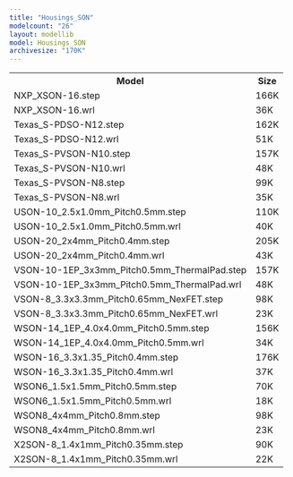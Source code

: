 ```yaml
---
title: "Housings_SON"
modelcount: "26"
layout: modellib
model: Housings_SON
archivesize: "170K"
---
```


<table><tr>
<th>Model</th>
<th>Size</th>
</tr>
<tr><td>NXP_XSON-16.step</td><td>166K</td></tr>
<tr><td>NXP_XSON-16.wrl</td><td>36K</td></tr>
<tr><td>Texas_S-PDSO-N12.step</td><td>162K</td></tr>
<tr><td>Texas_S-PDSO-N12.wrl</td><td>51K</td></tr>
<tr><td>Texas_S-PVSON-N10.step</td><td>157K</td></tr>
<tr><td>Texas_S-PVSON-N10.wrl</td><td>48K</td></tr>
<tr><td>Texas_S-PVSON-N8.step</td><td>99K</td></tr>
<tr><td>Texas_S-PVSON-N8.wrl</td><td>35K</td></tr>
<tr><td>USON-10_2.5x1.0mm_Pitch0.5mm.step</td><td>110K</td></tr>
<tr><td>USON-10_2.5x1.0mm_Pitch0.5mm.wrl</td><td>40K</td></tr>
<tr><td>USON-20_2x4mm_Pitch0.4mm.step</td><td>205K</td></tr>
<tr><td>USON-20_2x4mm_Pitch0.4mm.wrl</td><td>43K</td></tr>
<tr><td>VSON-10-1EP_3x3mm_Pitch0.5mm_ThermalPad.step</td><td>157K</td></tr>
<tr><td>VSON-10-1EP_3x3mm_Pitch0.5mm_ThermalPad.wrl</td><td>48K</td></tr>
<tr><td>VSON-8_3.3x3.3mm_Pitch0.65mm_NexFET.step</td><td>98K</td></tr>
<tr><td>VSON-8_3.3x3.3mm_Pitch0.65mm_NexFET.wrl</td><td>23K</td></tr>
<tr><td>WSON-14_1EP_4.0x4.0mm_Pitch0.5mm.step</td><td>156K</td></tr>
<tr><td>WSON-14_1EP_4.0x4.0mm_Pitch0.5mm.wrl</td><td>34K</td></tr>
<tr><td>WSON-16_3.3x1.35_Pitch0.4mm.step</td><td>176K</td></tr>
<tr><td>WSON-16_3.3x1.35_Pitch0.4mm.wrl</td><td>37K</td></tr>
<tr><td>WSON6_1.5x1.5mm_Pitch0.5mm.step</td><td>70K</td></tr>
<tr><td>WSON6_1.5x1.5mm_Pitch0.5mm.wrl</td><td>18K</td></tr>
<tr><td>WSON8_4x4mm_Pitch0.8mm.step</td><td>98K</td></tr>
<tr><td>WSON8_4x4mm_Pitch0.8mm.wrl</td><td>23K</td></tr>
<tr><td>X2SON-8_1.4x1mm_Pitch0.35mm.step</td><td>90K</td></tr>
<tr><td>X2SON-8_1.4x1mm_Pitch0.35mm.wrl</td><td>22K</td></tr>
